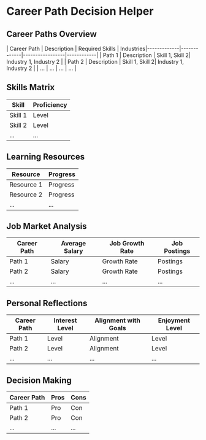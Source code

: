 # Career Path Decision Helper

## Career Paths Overview

| Career Path | Description | Required Skills | Industries|-------------|-------------|-----------------|------------|
| Path 1      | Description | Skill 1, Skill 2| Industry 1, Industry 2 |
| Path 2      | Description | Skill 1, Skill 2| Industry 1, Industry 2 |
| ...         | ...         | ...             | ...        |

## Skills Matrix

| Skill       | Proficiency |
|-------------|-------------|
| Skill 1     | Level       |
| Skill 2     | Level       |
| ...         | ...         |

## Learning Resources

| Resource    | Progress |
|-------------|----------|
| Resource 1  | Progress |
| Resource 2  | Progress |
| ...         | ...      |

## Job Market Analysis

| Career Path | Average Salary | Job Growth Rate | Job Postings |
|-------------|----------------|-----------------|--------------|
| Path 1      | Salary         | Growth Rate     | Postings     |
| Path 2      | Salary         | Growth Rate     | Postings     |
| ...         | ...            | ...             | ...          |

## Personal Reflections

| Career Path | Interest Level | Alignment with Goals | Enjoyment Level |
|-------------|----------------|----------------------|-----------------|
| Path 1      | Level          | Alignment            | Level           |
| Path 2      | Level          | Alignment            | Level           |
| ...         | ...            | ...                  | ...             |

## Decision Making

| Career Path | Pros | Cons |
|-------------|------|------|
| Path 1      | Pro  | Con  |
| Path 2      | Pro  | Con  |
| ...         | ...  | ...  |
